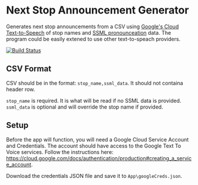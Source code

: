 # Next Stop Announcement Generator

Generates next stop announcements from a CSV using [Google's Cloud Text-to-Speech](https://cloud.google.com/text-to-speech/) of stop names and [SSML pronounceation](https://cloud.google.com/text-to-speech/docs/ssml) data. The program could be easily extened to use other text-to-speach providers.

[![Build Status](https://dev.azure.com/cumtd/MTD/_apis/build/status/CUMTD.NextStopAnnouncementGenerator?branchName=master)](https://dev.azure.com/cumtd/MTD/_build/latest?definitionId=17&branchName=master)

## CSV Format

CSV should be in the format: `stop_name,ssml_data`. It should not containa header row.

`stop_name` is required. It is what will be read if no SSML data is provided.
`ssml_data` is optional and will override the stop name if provided.


## Setup

Before the app will function, you will need a Google Cloud Service Account and Credentials.
The account should have access to the Google Text To Voice services.
Follow the instructions here: https://cloud.google.com/docs/authentication/production#creating_a_service_account.

Download the credentials JSON file and save it to `App\googleCreds.json`.
